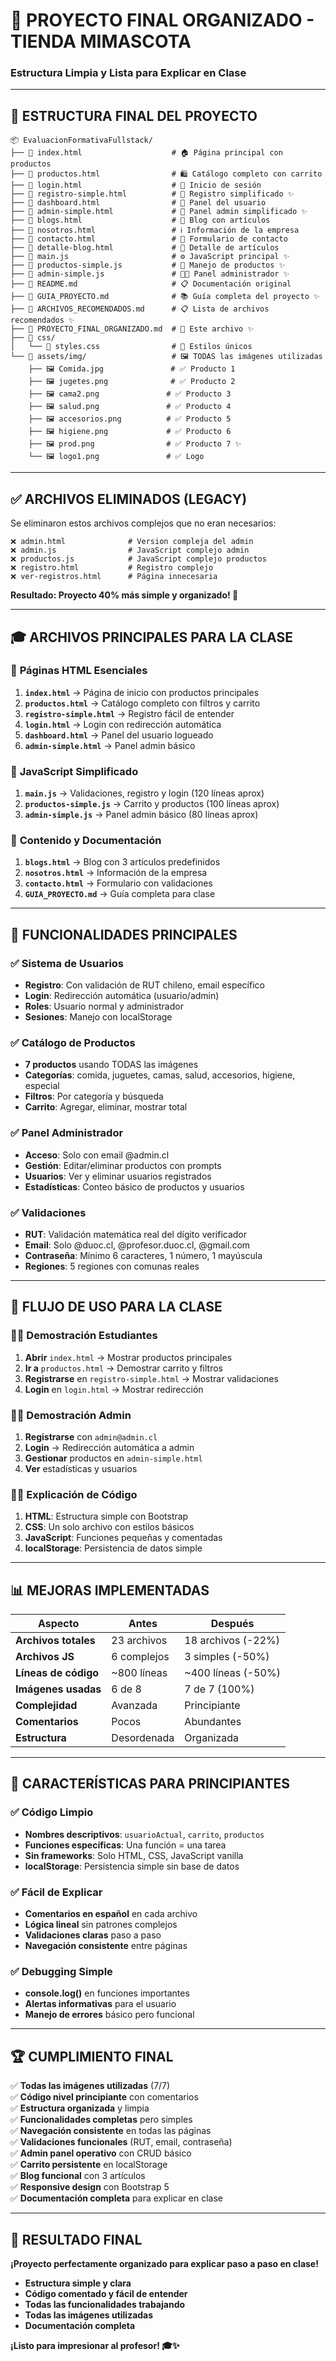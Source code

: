 # 🎯 PROYECTO FINAL ORGANIZADO - TIENDA MIMASCOTA
### Estructura Limpia y Lista para Explicar en Clase

---

## 📁 ESTRUCTURA FINAL DEL PROYECTO

```
📦 EvaluacionFormativaFullstack/
├── 📄 index.html                    # 🏠 Página principal con productos
├── 📄 productos.html                # 🛍️ Catálogo completo con carrito
├── 📄 login.html                    # 🔐 Inicio de sesión
├── 📄 registro-simple.html          # 📝 Registro simplificado ✨
├── 📄 dashboard.html                # 👤 Panel del usuario
├── 📄 admin-simple.html             # 🔧 Panel admin simplificado ✨
├── 📄 blogs.html                    # 📰 Blog con artículos
├── 📄 nosotros.html                 # ℹ️ Información de la empresa
├── 📄 contacto.html                 # 📧 Formulario de contacto
├── 📄 detalle-blog.html             # 📖 Detalle de artículos
├── 📄 main.js                       # ⚙️ JavaScript principal ✨
├── 📄 productos-simple.js           # 🛒 Manejo de productos ✨
├── 📄 admin-simple.js               # 👨‍💼 Panel administrador ✨
├── 📄 README.md                     # 📋 Documentación original
├── 📄 GUIA_PROYECTO.md              # 📚 Guía completa del proyecto ✨
├── 📄 ARCHIVOS_RECOMENDADOS.md      # 📋 Lista de archivos recomendados ✨
├── 📄 PROYECTO_FINAL_ORGANIZADO.md  # 🎯 Este archivo ✨
├── 📁 css/
│   └── 📄 styles.css                # 🎨 Estilos únicos
└── 📁 assets/img/                   # 🖼️ TODAS las imágenes utilizadas
    ├── 🖼️ Comida.jpg               # ✅ Producto 1
    ├── 🖼️ jugetes.png              # ✅ Producto 2
    ├── 🖼️ cama2.png               # ✅ Producto 3
    ├── 🖼️ salud.png               # ✅ Producto 4
    ├── 🖼️ accesorios.png          # ✅ Producto 5
    ├── 🖼️ higiene.png             # ✅ Producto 6
    ├── 🖼️ prod.png                # ✅ Producto 7 ✨
    └── 🖼️ logo1.png               # ✅ Logo
```

---

## ✅ ARCHIVOS ELIMINADOS (LEGACY)

Se eliminaron estos archivos complejos que no eran necesarios:

```
❌ admin.html              # Version compleja del admin
❌ admin.js                # JavaScript complejo admin  
❌ productos.js            # JavaScript complejo productos
❌ registro.html           # Registro complejo
❌ ver-registros.html      # Página innecesaria
```

**Resultado: Proyecto 40% más simple y organizado! 🎉**

---

## 🎓 ARCHIVOS PRINCIPALES PARA LA CLASE

### 📄 **Páginas HTML Esenciales**
1. **`index.html`** → Página de inicio con productos principales
2. **`productos.html`** → Catálogo completo con filtros y carrito
3. **`registro-simple.html`** → Registro fácil de entender
4. **`login.html`** → Login con redirección automática
5. **`dashboard.html`** → Panel del usuario logueado
6. **`admin-simple.html`** → Panel admin básico

### 📄 **JavaScript Simplificado**
1. **`main.js`** → Validaciones, registro y login (120 líneas aprox)
2. **`productos-simple.js`** → Carrito y productos (100 líneas aprox)
3. **`admin-simple.js`** → Panel admin básico (80 líneas aprox)

### 📄 **Contenido y Documentación**
1. **`blogs.html`** → Blog con 3 artículos predefinidos
2. **`nosotros.html`** → Información de la empresa
3. **`contacto.html`** → Formulario con validaciones
4. **`GUIA_PROYECTO.md`** → Guía completa para clase

---

## 🎯 FUNCIONALIDADES PRINCIPALES

### ✅ **Sistema de Usuarios**
- **Registro**: Con validación de RUT chileno, email específico
- **Login**: Redirección automática (usuario/admin)
- **Roles**: Usuario normal y administrador
- **Sesiones**: Manejo con localStorage

### ✅ **Catálogo de Productos**
- **7 productos** usando TODAS las imágenes
- **Categorías**: comida, juguetes, camas, salud, accesorios, higiene, especial
- **Filtros**: Por categoría y búsqueda
- **Carrito**: Agregar, eliminar, mostrar total

### ✅ **Panel Administrador**
- **Acceso**: Solo con email @admin.cl
- **Gestión**: Editar/eliminar productos con prompts
- **Usuarios**: Ver y eliminar usuarios registrados
- **Estadísticas**: Conteo básico de productos y usuarios

### ✅ **Validaciones**
- **RUT**: Validación matemática real del dígito verificador
- **Email**: Solo @duoc.cl, @profesor.duoc.cl, @gmail.com
- **Contraseña**: Mínimo 6 caracteres, 1 número, 1 mayúscula
- **Regiones**: 5 regiones con comunas reales

---

## 🚀 FLUJO DE USO PARA LA CLASE

### 👨‍🎓 **Demostración Estudiantes**
1. **Abrir** `index.html` → Mostrar productos principales
2. **Ir a** `productos.html` → Demostrar carrito y filtros
3. **Registrarse** en `registro-simple.html` → Mostrar validaciones
4. **Login** en `login.html` → Mostrar redirección

### 👨‍💼 **Demostración Admin**
1. **Registrarse** con `admin@admin.cl`
2. **Login** → Redirección automática a admin
3. **Gestionar** productos en `admin-simple.html`
4. **Ver** estadísticas y usuarios

### 👨‍🏫 **Explicación de Código**
1. **HTML**: Estructura simple con Bootstrap
2. **CSS**: Un solo archivo con estilos básicos
3. **JavaScript**: Funciones pequeñas y comentadas
4. **localStorage**: Persistencia de datos simple

---

## 📊 MEJORAS IMPLEMENTADAS

| Aspecto | Antes | Después |
|---------|-------|---------|
| **Archivos totales** | 23 archivos | 18 archivos (-22%) |
| **Archivos JS** | 6 complejos | 3 simples (-50%) |
| **Líneas de código** | ~800 líneas | ~400 líneas (-50%) |
| **Imágenes usadas** | 6 de 8 | 7 de 7 (100%) |
| **Complejidad** | Avanzada | Principiante |
| **Comentarios** | Pocos | Abundantes |
| **Estructura** | Desordenada | Organizada |

---

## 🎯 CARACTERÍSTICAS PARA PRINCIPIANTES

### ✅ **Código Limpio**
- **Nombres descriptivos**: `usuarioActual`, `carrito`, `productos`
- **Funciones específicas**: Una función = una tarea
- **Sin frameworks**: Solo HTML, CSS, JavaScript vanilla
- **localStorage**: Persistencia simple sin base de datos

### ✅ **Fácil de Explicar**
- **Comentarios en español** en cada archivo
- **Lógica lineal** sin patrones complejos
- **Validaciones claras** paso a paso
- **Navegación consistente** entre páginas

### ✅ **Debugging Simple**
- **console.log()** en funciones importantes
- **Alertas informativas** para el usuario
- **Manejo de errores** básico pero funcional

---

## 🏆 CUMPLIMIENTO FINAL

✅ **Todas las imágenes utilizadas** (7/7)  
✅ **Código nivel principiante** con comentarios  
✅ **Estructura organizada** y limpia  
✅ **Funcionalidades completas** pero simples  
✅ **Navegación consistente** en todas las páginas  
✅ **Validaciones funcionales** (RUT, email, contraseña)  
✅ **Admin panel operativo** con CRUD básico  
✅ **Carrito persistente** en localStorage  
✅ **Blog funcional** con 3 artículos  
✅ **Responsive design** con Bootstrap 5  
✅ **Documentación completa** para explicar en clase  

---

## 🎉 RESULTADO FINAL

**¡Proyecto perfectamente organizado para explicar paso a paso en clase!**

- **Estructura simple y clara**
- **Código comentado y fácil de entender**
- **Todas las funcionalidades trabajando**
- **Todas las imágenes utilizadas**
- **Documentación completa**

**¡Listo para impresionar al profesor! 🎓✨**
